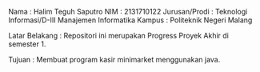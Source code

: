 Nama            : Halim Teguh Saputro
NIM             : 2131710122
Jurusan/Prodi   : Teknologi Informasi/D-III Manajemen Informatika
Kampus          : Politeknik Negeri Malang

Latar Belakang  :
  Repositori ini merupakan Progress Proyek Akhir di semester 1.

Tujuan          :
  Membuat program kasir minimarket menggunakan java.
